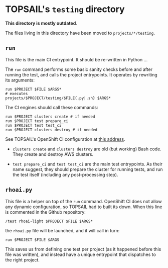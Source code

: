 TOPSAIL's ``testing`` directory
===============================

**This directory is mostly outdated**.

The files living in this directory have been moved to
``projects/*/testing``.

`run`
-----

This file is the main CI entrypoint. It should be re-written in Python
...

The `run` command performs some basic sanity checks before and after
running the test, and calls the project entrypoints. It operates by
rewriting its arguments:

```
run $PROJECT $FILE $ARGS*
# executes
projects/$PROJECT/testing/$FILE{.py|.sh} $ARGS*
```

The CI engines should call these commands:
```
run $PROJECT clusters create # if needed
run $PROJECT test prepare_ci
run $PROJECT test test_ci
run $PROJECT clusters destroy # if needed
```

See TOPSAIL's OpenShift CI configuration at [this
address](https://github.com/openshift/release/blob/master/ci-operator/config/openshift-psap/topsail/openshift-psap-topsail-main__rhoai.yaml).

* `clusters create` and `clusters destroy` are old (but working) Bash
  code. They create and destroy AWS clusters.

* `test prepare_ci` and `test test_ci` are the main test
  entrypoints. As their name suggest, they should prepare the cluster
  for running tests, and run the test itself (including any
  post-processing step).

`rhoai.py`
----------

This file is a helper on top of the `run` command. OpenShift CI does
not allow any dynamic configuration, so TOPSAIL had to built its down.
When this line is commented in the Github repository:
```
/test rhoai-light $PROJECT $FILE $ARGS*
```
the `rhoai.py` file will be launched, and it will call in turn:
```
run $PROJECT $FILE $ARGS
```

This saves us from defining one test per project (as it happened
before this file was written), and instead have a unique entrypoint
that dispatches to the right project.
